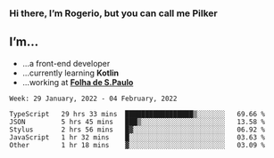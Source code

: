 ### Hi there, I’m Rogerio, but you can call me Pilker

## I’m…
- …a front-end developer
- …currently learning **Kotlin**
- …working at [**Folha de S.Paulo**](https://www.folha.com.br/)

<!--START_SECTION:waka-->
```text
Week: 29 January, 2022 - 04 February, 2022

TypeScript   29 hrs 33 mins  █████████████████▒░░░░░░░   69.66 % 
JSON         5 hrs 45 mins   ███▒░░░░░░░░░░░░░░░░░░░░░   13.58 % 
Stylus       2 hrs 56 mins   █▓░░░░░░░░░░░░░░░░░░░░░░░   06.92 % 
JavaScript   1 hr 32 mins    █░░░░░░░░░░░░░░░░░░░░░░░░   03.63 % 
Other        1 hr 18 mins    ▓░░░░░░░░░░░░░░░░░░░░░░░░   03.09 % 
```
<!--END_SECTION:waka-->

